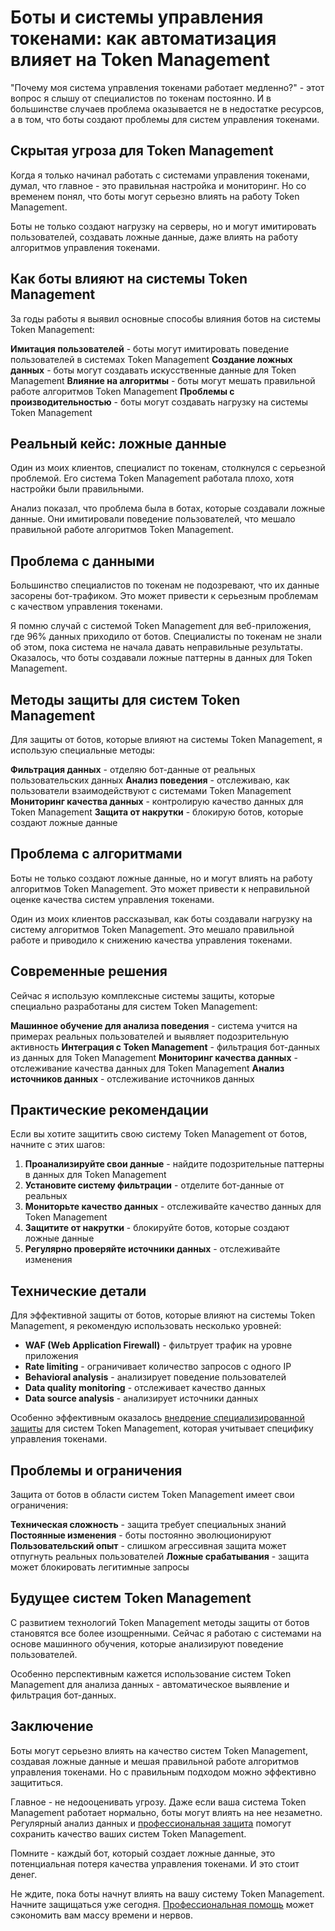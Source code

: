 ﻿# Боты и системы управления токенами: как автоматизация влияет на Token Management

"Почему моя система управления токенами работает медленно?" - этот вопрос я слышу от специалистов по токенам постоянно. И в большинстве случаев проблема оказывается не в недостатке ресурсов, а в том, что боты создают проблемы для систем управления токенами.

## Скрытая угроза для Token Management

Когда я только начинал работать с системами управления токенами, думал, что главное - это правильная настройка и мониторинг. Но со временем понял, что боты могут серьезно влиять на работу Token Management.

Боты не только создают нагрузку на серверы, но и могут имитировать пользователей, создавать ложные данные, даже влиять на работу алгоритмов управления токенами.

## Как боты влияют на системы Token Management

За годы работы я выявил основные способы влияния ботов на системы Token Management:

**Имитация пользователей** - боты могут имитировать поведение пользователей в системах Token Management
**Создание ложных данных** - боты могут создавать искусственные данные для Token Management
**Влияние на алгоритмы** - боты могут мешать правильной работе алгоритмов Token Management
**Проблемы с производительностью** - боты могут создавать нагрузку на системы Token Management

## Реальный кейс: ложные данные

Один из моих клиентов, специалист по токенам, столкнулся с серьезной проблемой. Его система Token Management работала плохо, хотя настройки были правильными.

Анализ показал, что проблема была в ботах, которые создавали ложные данные. Они имитировали поведение пользователей, что мешало правильной работе алгоритмов Token Management.

## Проблема с данными

Большинство специалистов по токенам не подозревают, что их данные засорены бот-трафиком. Это может привести к серьезным проблемам с качеством управления токенами.

Я помню случай с системой Token Management для веб-приложения, где 96% данных приходило от ботов. Специалисты по токенам не знали об этом, пока система не начала давать неправильные результаты. Оказалось, что боты создавали ложные паттерны в данных для Token Management.

## Методы защиты для систем Token Management

Для защиты от ботов, которые влияют на системы Token Management, я использую специальные методы:

**Фильтрация данных** - отделяю бот-данные от реальных пользовательских данных
**Анализ поведения** - отслеживаю, как пользователи взаимодействуют с системами Token Management
**Мониторинг качества данных** - контролирую качество данных для Token Management
**Защита от накрутки** - блокирую ботов, которые создают ложные данные

## Проблема с алгоритмами

Боты не только создают ложные данные, но и могут влиять на работу алгоритмов Token Management. Это может привести к неправильной оценке качества систем управления токенами.

Один из моих клиентов рассказывал, как боты создавали нагрузку на систему алгоритмов Token Management. Это мешало правильной работе и приводило к снижению качества управления токенами.

## Современные решения

Сейчас я использую комплексные системы защиты, которые специально разработаны для систем Token Management:

**Машинное обучение для анализа поведения** - система учится на примерах реальных пользователей и выявляет подозрительную активность
**Интеграция с Token Management** - фильтрация бот-данных из данных для Token Management
**Мониторинг качества данных** - отслеживание качества данных для Token Management
**Анализ источников данных** - отслеживание источников данных

## Практические рекомендации

Если вы хотите защитить свою систему Token Management от ботов, начните с этих шагов:

1. **Проанализируйте свои данные** - найдите подозрительные паттерны в данных для Token Management
2. **Установите систему фильтрации** - отделите бот-данные от реальных
3. **Мониторьте качество данных** - отслеживайте качество данных для Token Management
4. **Защитите от накрутки** - блокируйте ботов, которые создают ложные данные
5. **Регулярно проверяйте источники данных** - отслеживайте изменения

## Технические детали

Для эффективной защиты от ботов, которые влияют на системы Token Management, я рекомендую использовать несколько уровней:

- **WAF (Web Application Firewall)** - фильтрует трафик на уровне приложения
- **Rate limiting** - ограничивает количество запросов с одного IP
- **Behavioral analysis** - анализирует поведение пользователей
- **Data quality monitoring** - отслеживает качество данных
- **Data source analysis** - анализирует источники данных

Особенно эффективным оказалось [внедрение специализированной защиты](https://progaem.com/ustanovka-antibota-usluga-po-zashhite-ot-botov-vashih-sajtov-na-razlichnyh-cms-sistemah.html) для систем Token Management, которая учитывает специфику управления токенами.

## Проблемы и ограничения

Защита от ботов в области систем Token Management имеет свои ограничения:

**Техническая сложность** - защита требует специальных знаний
**Постоянные изменения** - боты постоянно эволюционируют
**Пользовательский опыт** - слишком агрессивная защита может отпугнуть реальных пользователей
**Ложные срабатывания** - защита может блокировать легитимные запросы

## Будущее систем Token Management

С развитием технологий Token Management методы защиты от ботов становятся все более изощренными. Сейчас я работаю с системами на основе машинного обучения, которые анализируют поведение пользователей.

Особенно перспективным кажется использование систем Token Management для анализа данных - автоматическое выявление и фильтрация бот-данных.

## Заключение

Боты могут серьезно влиять на качество систем Token Management, создавая ложные данные и мешая правильной работе алгоритмов управления токенами. Но с правильным подходом можно эффективно защититься.

Главное - не недооценивать угрозу. Даже если ваша система Token Management работает нормально, боты могут влиять на нее незаметно. Регулярный анализ данных и [профессиональная защита](https://progaem.com/ustanovka-antibota-usluga-po-zashhite-ot-botov-vashih-sajtov-na-razlichnyh-cms-sistemah.html) помогут сохранить качество ваших систем Token Management.

Помните - каждый бот, который создает ложные данные, это потенциальная потеря качества управления токенами. И это стоит денег.

Не ждите, пока боты начнут влиять на вашу систему Token Management. Начните защищаться уже сегодня. [Профессиональная помощь](https://progaem.com/ustanovka-antibota-usluga-po-zashhite-ot-botov-vashih-sajtov-na-razlichnyh-cms-sistemah.html) может сэкономить вам массу времени и нервов.
